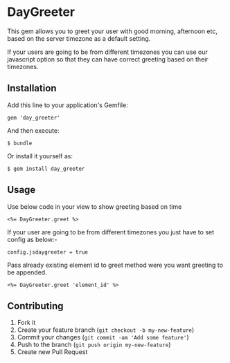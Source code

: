 # DayGreeter

This gem allows you to greet your user with good morning, afternoon etc, based on the server timezone as a default setting.

If your users are going to be from different timezones you can use our javascript option so that they can have correct greeting based on their timezones.

## Installation

Add this line to your application's Gemfile:

    gem 'day_greeter'

And then execute:

    $ bundle

Or install it yourself as:

    $ gem install day_greeter

## Usage
Use below code in your view to show greeting based on time

```
<%= DayGreeter.greet %>
```
If your user are going to be from different timezones you just have to set config as below:-
```
config.jsdaygreeter = true
```
Pass already existing element id to greet method were you want greeting to be appended.
```
<%= DayGreeter.greet 'element_id' %>
```
## Contributing

1. Fork it
2. Create your feature branch (`git checkout -b my-new-feature`)
3. Commit your changes (`git commit -am 'Add some feature'`)
4. Push to the branch (`git push origin my-new-feature`)
5. Create new Pull Request
